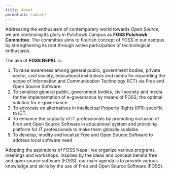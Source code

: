 ```yaml
---
title: About
permalink: /about/
---
```


Addressing the enthusiasm of contemporary world towards _Open Source_, we are continuing its glory in Pulchowk Campus as **FOSS Pulchowk Committee**. The committee aims to flourish concept of FOSS in our campus by strengthening its root through active participation of technological enthusiasts.

The aim of **FOSS NEPAL** is:

1.  To raise awareness among general public, government bodies, private sector, civil society, educational institutions and media for expanding the scope of Information and Communication Technology (ICT) via Free and Open Source Software.
2.  To sensitize general public, government bodies, civil society and media for the implementation of e-governance by means of FOSS; the optimal solution for e-governance.
3.  To advocate on alternatives in Intellectual Property Rights (IPR) specific to ICT.
4.  To enhance the capacity of IT professionals by promoting inclusion of Free and Open Source Software in educational system and providing platform for IT professionals to make them globally scalable.
5.  To develop, modify and localize Free and Open Source Software to address local software need.

Adopting the aspirations of FOSS Nepal, we organize various programs, meetings and workshops. Inspired by the ideas and concept behind free and open source software (FOSS), our main agenda is to provide various knowledge and skills by the use of Free and Open Source Software (FOSS).
